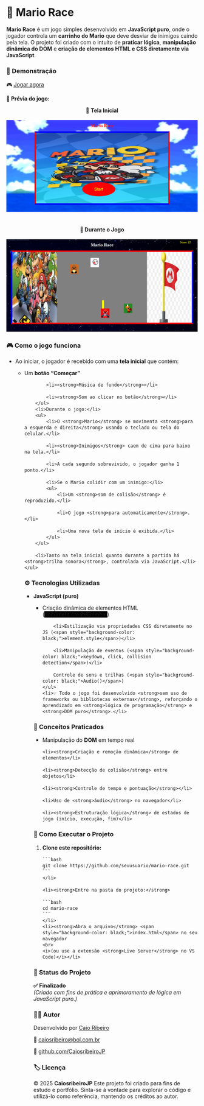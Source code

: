 <h1>🏁 Mario Race</h1>

<strong>Mario Race</strong> é um jogo simples desenvolvido em <strong>JavaScript puro</strong>, onde o jogador controla um <strong>carrinho do Mario</strong> que deve desviar de inimigos caindo pela tela.
O projeto foi criado com o intuito de <strong>praticar lógica</strong>, <strong>manipulação dinâmica do DOM</strong> e <strong>criação de elementos HTML e CSS diretamente via JavaScript</strong>.

<h3>🚀 Demonstração</h3>

🎮 <a href="https://caiosribeirojp.com/mariorace/"><u>Jogar agora</u></a>

<strong>📸 Prévia do jogo:</strong>

<div align="center">
🏁 <strong>Tela Inicial</strong>
    <br><br>
    <img src="./src/imgs/screenshot-start.png" width="600">
    <br><br><br>
    <strong>🚗 Durante o Jogo</strong>
    <br><br>
    <img src="./src/imgs/screenshot-game.png" width="600">
</div>

<h3>🎮 Como o jogo funciona</h3>
    <ul>
        <li>Ao iniciar, o jogador é recebido com uma <strong>tela inicial</strong> que contém:</li>
        <ul>
            <li>Um <strong>botão “Começar”</strong></li>

            <li><strong>Música de fundo</strong></li>

            <li><strong>Som ao clicar no botão</strong></li>
        </ul>
        <li>Durante o jogo:</li>
        <ul>
            <li>O <strong>Mario</strong> se movimenta <strong>para a esquerda e direita</strong> usando o teclado ou tela do celular.</li>

            <li><strong>Inimigos</strong> caem de cima para baixo na tela.</li>

            <li>A cada segundo sobrevivido, o jogador ganha 1 ponto.</li>

            <li>Se o Mario colidir com um inimigo:</li>
            <ul>                           
                <li>Um <strong>som de colisão</strong> é reproduzido.</li>

                <li>O jogo <strong>para automaticamente</strong>.</li>

                <li>Uma nova tela de início é exibida.</li>
            </ul>    
        </ul>

        <li>Tanto na tela inicial quanto durante a partida há <strong>trilha sonora</strong>, controlada via JavaScript.</li>
    </ul>

<h3>⚙️ Tecnologias Utilizadas</h3>
<ul>
    <li><strong>JavaScript (puro)</strong></li>
    <ul>
        <li>Criação dinâmica de elementos HTML (<span style="background-color: black;">document.createElement</span>)</li>

        <li>Estilização via propriedades CSS diretamente no JS (<span style="background-color: black;">element.style</span>)</li>

        <li>Manipulação de eventos (<span style="background-color: black;">keydown, click, collision detection</span>)</li>

        Controle de sons e trilhas (<span style="background-color: black;">Audio()</span>)
    </ul>
    <li>💡 Todo o jogo foi desenvolvido <strong>sem uso de frameworks ou bibliotecas externas</strong>, reforçando o aprendizado em <strong>lógica de programação</strong> e <strong>DOM puro</strong>.</li>
</ul>

<h3>🧠 Conceitos Praticados</h3>
<uL>
    <li>Manipulação do <strong>DOM</strong> em tempo real</li>

    <li><strong>Criação e remoção dinâmica</strong> de elementos</li>

    <li><strong>Detecção de colisão</strong> entre objetos</li>

    <li><strong>Controle de tempo e pontuação</strong></li>

    <li>Uso de <strong>áudio</strong> no navegador</li>

    <li><strong>Estruturação lógica</strong> de estados de jogo (início, execução, fim)</li>
</ul>
<h3>🚀 Como Executar o Projeto</h3>
<ol>
    <li><strong>Clone este repositório:</strong>

    ```bash
    git clone https://github.com/seuusuario/mario-race.git
    ```
    </li>

    <li><strong>Entre na pasta do projeto:</strong>

    ```bash
    cd mario-race
    ```
    </li>
    <li><strong>Abra o arquivo</strong> <span style="background-color: black;">index.html</span> no seu navegador
    <br>
    <i>(ou use a extensão <strong>Live Server</strong> no VS Code)</i></li>
</ol>
<h3>📌 Status do Projeto</h3>

<strong>✅ Finalizado</strong>
<br>
<i>(Criado com fins de prática e aprimoramento de lógica em JavaScript puro.)</i>

<h3>👨‍💻 Autor</h3>

Desenvolvido por <a href="https://www.linkedin.com/in/caiosribeirojp/"><u>Caio Ribeiro</u></a>

📧 <u>caiosribeiro@bol.com.br</u>

🐙 <a href="github.com/CaiosribeiroJP"><u>github.com/CaiosribeiroJP</u></a>

<h3>🏷️ Licença</h3>

© 2025 <strong>CaiosribeiroJP</strong>
Este projeto foi criado para fins de estudo e portfólio.
Sinta-se à vontade para explorar o código e utilizá-lo como referência, mantendo os créditos ao autor.